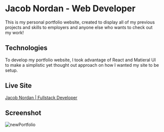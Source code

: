 # Jacob Nordan - Web Developer

This is my personal portfolio website, created to display all of my previous projects and skills to employers and anyone else who wants to check out my work!

## Technologies

To develop my portfolio website, I took advantage of React and Matieral UI to make a simplistic yet thought out approach on how I wanted my site to be setup.

## Live Site

[Jacob Nordan | Fullstack Developer](https://jacobnordan.com)

## Screenshot

![newPortfolio](https://user-images.githubusercontent.com/81433664/191338203-383cdb63-fbbe-4faf-884f-d4d9a45ab684.png)

